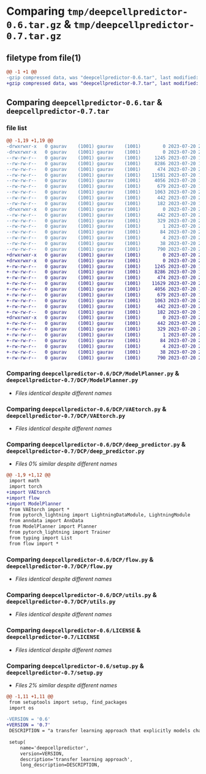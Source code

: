 # Comparing `tmp/deepcellpredictor-0.6.tar.gz` & `tmp/deepcellpredictor-0.7.tar.gz`

## filetype from file(1)

```diff
@@ -1 +1 @@
-gzip compressed data, was "deepcellpredictor-0.6.tar", last modified: Thu Jul 20 22:07:40 2023, max compression
+gzip compressed data, was "deepcellpredictor-0.7.tar", last modified: Thu Jul 20 22:16:56 2023, max compression
```

## Comparing `deepcellpredictor-0.6.tar` & `deepcellpredictor-0.7.tar`

### file list

```diff
@@ -1,19 +1,19 @@
-drwxrwxr-x   0 gaurav    (1001) gaurav    (1001)        0 2023-07-20 22:07:40.871257 deepcellpredictor-0.6/
-drwxrwxr-x   0 gaurav    (1001) gaurav    (1001)        0 2023-07-20 22:07:40.867257 deepcellpredictor-0.6/DCP/
--rw-rw-r--   0 gaurav    (1001) gaurav    (1001)     1245 2023-07-20 15:52:22.000000 deepcellpredictor-0.6/DCP/ModelPlanner.py
--rw-rw-r--   0 gaurav    (1001) gaurav    (1001)     8286 2023-07-20 15:52:22.000000 deepcellpredictor-0.6/DCP/VAEtorch.py
--rw-rw-r--   0 gaurav    (1001) gaurav    (1001)      474 2023-07-20 20:33:00.000000 deepcellpredictor-0.6/DCP/__init__.py
--rw-rw-r--   0 gaurav    (1001) gaurav    (1001)    11581 2023-07-20 15:52:22.000000 deepcellpredictor-0.6/DCP/deep_predictor.py
--rw-rw-r--   0 gaurav    (1001) gaurav    (1001)     4056 2023-07-20 15:52:22.000000 deepcellpredictor-0.6/DCP/flow.py
--rw-rw-r--   0 gaurav    (1001) gaurav    (1001)      679 2023-07-20 15:52:22.000000 deepcellpredictor-0.6/DCP/utils.py
--rw-rw-r--   0 gaurav    (1001) gaurav    (1001)     1063 2023-07-20 20:33:00.000000 deepcellpredictor-0.6/LICENSE
--rw-rw-r--   0 gaurav    (1001) gaurav    (1001)      442 2023-07-20 22:07:40.867257 deepcellpredictor-0.6/PKG-INFO
--rw-rw-r--   0 gaurav    (1001) gaurav    (1001)      182 2023-07-20 15:52:22.000000 deepcellpredictor-0.6/README.md
-drwxrwxr-x   0 gaurav    (1001) gaurav    (1001)        0 2023-07-20 22:07:40.867257 deepcellpredictor-0.6/deepcellpredictor.egg-info/
--rw-rw-r--   0 gaurav    (1001) gaurav    (1001)      442 2023-07-20 22:07:40.000000 deepcellpredictor-0.6/deepcellpredictor.egg-info/PKG-INFO
--rw-rw-r--   0 gaurav    (1001) gaurav    (1001)      329 2023-07-20 22:07:40.000000 deepcellpredictor-0.6/deepcellpredictor.egg-info/SOURCES.txt
--rw-rw-r--   0 gaurav    (1001) gaurav    (1001)        1 2023-07-20 22:07:40.000000 deepcellpredictor-0.6/deepcellpredictor.egg-info/dependency_links.txt
--rw-rw-r--   0 gaurav    (1001) gaurav    (1001)       84 2023-07-20 22:07:40.000000 deepcellpredictor-0.6/deepcellpredictor.egg-info/requires.txt
--rw-rw-r--   0 gaurav    (1001) gaurav    (1001)        4 2023-07-20 22:07:40.000000 deepcellpredictor-0.6/deepcellpredictor.egg-info/top_level.txt
--rw-rw-r--   0 gaurav    (1001) gaurav    (1001)       38 2023-07-20 22:07:40.871257 deepcellpredictor-0.6/setup.cfg
--rw-rw-r--   0 gaurav    (1001) gaurav    (1001)      790 2023-07-20 22:07:07.000000 deepcellpredictor-0.6/setup.py
+drwxrwxr-x   0 gaurav    (1001) gaurav    (1001)        0 2023-07-20 22:16:56.112755 deepcellpredictor-0.7/
+drwxrwxr-x   0 gaurav    (1001) gaurav    (1001)        0 2023-07-20 22:16:56.112755 deepcellpredictor-0.7/DCP/
+-rw-rw-r--   0 gaurav    (1001) gaurav    (1001)     1245 2023-07-20 15:52:22.000000 deepcellpredictor-0.7/DCP/ModelPlanner.py
+-rw-rw-r--   0 gaurav    (1001) gaurav    (1001)     8286 2023-07-20 15:52:22.000000 deepcellpredictor-0.7/DCP/VAEtorch.py
+-rw-rw-r--   0 gaurav    (1001) gaurav    (1001)      474 2023-07-20 20:33:00.000000 deepcellpredictor-0.7/DCP/__init__.py
+-rw-rw-r--   0 gaurav    (1001) gaurav    (1001)    11629 2023-07-20 22:15:36.000000 deepcellpredictor-0.7/DCP/deep_predictor.py
+-rw-rw-r--   0 gaurav    (1001) gaurav    (1001)     4056 2023-07-20 15:52:22.000000 deepcellpredictor-0.7/DCP/flow.py
+-rw-rw-r--   0 gaurav    (1001) gaurav    (1001)      679 2023-07-20 15:52:22.000000 deepcellpredictor-0.7/DCP/utils.py
+-rw-rw-r--   0 gaurav    (1001) gaurav    (1001)     1063 2023-07-20 20:33:00.000000 deepcellpredictor-0.7/LICENSE
+-rw-rw-r--   0 gaurav    (1001) gaurav    (1001)      442 2023-07-20 22:16:56.112755 deepcellpredictor-0.7/PKG-INFO
+-rw-rw-r--   0 gaurav    (1001) gaurav    (1001)      182 2023-07-20 15:52:22.000000 deepcellpredictor-0.7/README.md
+drwxrwxr-x   0 gaurav    (1001) gaurav    (1001)        0 2023-07-20 22:16:56.112755 deepcellpredictor-0.7/deepcellpredictor.egg-info/
+-rw-rw-r--   0 gaurav    (1001) gaurav    (1001)      442 2023-07-20 22:16:55.000000 deepcellpredictor-0.7/deepcellpredictor.egg-info/PKG-INFO
+-rw-rw-r--   0 gaurav    (1001) gaurav    (1001)      329 2023-07-20 22:16:56.000000 deepcellpredictor-0.7/deepcellpredictor.egg-info/SOURCES.txt
+-rw-rw-r--   0 gaurav    (1001) gaurav    (1001)        1 2023-07-20 22:16:55.000000 deepcellpredictor-0.7/deepcellpredictor.egg-info/dependency_links.txt
+-rw-rw-r--   0 gaurav    (1001) gaurav    (1001)       84 2023-07-20 22:16:55.000000 deepcellpredictor-0.7/deepcellpredictor.egg-info/requires.txt
+-rw-rw-r--   0 gaurav    (1001) gaurav    (1001)        4 2023-07-20 22:16:56.000000 deepcellpredictor-0.7/deepcellpredictor.egg-info/top_level.txt
+-rw-rw-r--   0 gaurav    (1001) gaurav    (1001)       38 2023-07-20 22:16:56.112755 deepcellpredictor-0.7/setup.cfg
+-rw-rw-r--   0 gaurav    (1001) gaurav    (1001)      790 2023-07-20 22:16:39.000000 deepcellpredictor-0.7/setup.py
```

### Comparing `deepcellpredictor-0.6/DCP/ModelPlanner.py` & `deepcellpredictor-0.7/DCP/ModelPlanner.py`

 * *Files identical despite different names*

### Comparing `deepcellpredictor-0.6/DCP/VAEtorch.py` & `deepcellpredictor-0.7/DCP/VAEtorch.py`

 * *Files identical despite different names*

### Comparing `deepcellpredictor-0.6/DCP/deep_predictor.py` & `deepcellpredictor-0.7/DCP/deep_predictor.py`

 * *Files 0% similar despite different names*

```diff
@@ -1,9 +1,12 @@
 import math
 import torch
+import VAEtorch
+import flow
+import ModelPlanner
 from VAEtorch import *
 from pytorch_lightning import LightningDataModule, LightningModule
 from anndata import AnnData
 from ModelPlanner import Planner 
 from pytorch_lightning import Trainer
 from typing import List
 from flow import *
```

### Comparing `deepcellpredictor-0.6/DCP/flow.py` & `deepcellpredictor-0.7/DCP/flow.py`

 * *Files identical despite different names*

### Comparing `deepcellpredictor-0.6/DCP/utils.py` & `deepcellpredictor-0.7/DCP/utils.py`

 * *Files identical despite different names*

### Comparing `deepcellpredictor-0.6/LICENSE` & `deepcellpredictor-0.7/LICENSE`

 * *Files identical despite different names*

### Comparing `deepcellpredictor-0.6/setup.py` & `deepcellpredictor-0.7/setup.py`

 * *Files 2% similar despite different names*

```diff
@@ -1,11 +1,11 @@
 from setuptools import setup, find_packages
 import os
 
-VERSION = '0.6'
+VERSION = '0.7'
 DESCRIPTION = "a transfer learning approach that explicitly models changes in transcriptional variance using a combination of variational autoencoders and normalizing flows"
 
 setup(
     name='deepcellpredictor',
     version=VERSION,
     description='transfer learning approach',
     long_description=DESCRIPTION,
```

